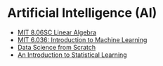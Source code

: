 # Artificial Intelligence (AI)
- [MIT 8.06SC Linear Algebra](https://openlearninglibrary.mit.edu/courses/course-v1:OCW+18.06SC+2T2019/about)
- [MIT 6.036: Introduction to Machine Learning](https://openlearninglibrary.mit.edu/courses/course-v1:MITx+6.036+1T2019/about)
- [Data Science from Scratch](./dsfs/README.md)
- [An Introduction to Statistical Learning](https://www.statlearning.com/)
